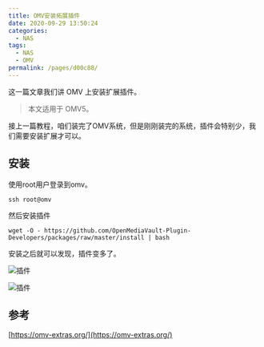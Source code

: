 ```yaml
---
title: OMV安装拓展插件
date: 2020-09-29 13:50:24
categories: 
  - NAS
tags: 
  - NAS
  - OMV
permalink: /pages/d00c88/
---
```


这一篇文章我们讲 OMV 上安装扩展插件。

<!-- more -->

> 本文适用于 OMV5。

接上一篇教程，咱们装完了OMV系统，但是刚刚装完的系统，插件会特别少，我们需要安装扩展才可以。

## 安装

使用root用户登录到omv。

```
ssh root@omv
```

然后安装插件

```
wget -O - https://github.com/OpenMediaVault-Plugin-Developers/packages/raw/master/install | bash
```

安装之后就可以发现，插件变多了。

![插件](https://blog.xxwhite.com/assets/img/2020/08/200828_101711_msedge_lxgB.png)

![插件](https://blog.xxwhite.com/assets/img/2020/08/200828_101727_msedge_9bD8.png)


## 参考

[https://omv-extras.org/](https://omv-extras.org/)